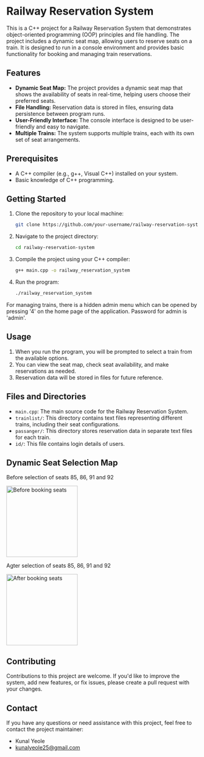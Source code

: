# Railway Reservation System

This is a C++ project for a Railway Reservation System that demonstrates object-oriented programming (OOP) principles and file handling. The project includes a dynamic seat map, allowing users to reserve seats on a train. It is designed to run in a console environment and provides basic functionality for booking and managing train reservations.

## Features

- **Dynamic Seat Map:** The project provides a dynamic seat map that shows the availability of seats in real-time, helping users choose their preferred seats.
- **File Handling:** Reservation data is stored in files, ensuring data persistence between program runs.
- **User-Friendly Interface:** The console interface is designed to be user-friendly and easy to navigate.
- **Multiple Trains:** The system supports multiple trains, each with its own set of seat arrangements.

## Prerequisites

- A C++ compiler (e.g., g++, Visual C++) installed on your system.
- Basic knowledge of C++ programming.

## Getting Started

1. Clone the repository to your local machine:

   ```bash
   git clone https://github.com/your-username/railway-reservation-system.git
   ```

2. Navigate to the project directory:

   ```bash
   cd railway-reservation-system
   ```

3. Compile the project using your C++ compiler:

   ```bash
   g++ main.cpp -o railway_reservation_system
   ```

4. Run the program:

   ```bash
   ./railway_reservation_system
   ```

For managing trains, there is a hidden admin menu which can be opened by pressing '4' on the home page of the application. Password for admin is 'admin'.

## Usage

1. When you run the program, you will be prompted to select a train from the available options.
2. You can view the seat map, check seat availability, and make reservations as needed.
3. Reservation data will be stored in files for future reference.

## Files and Directories

- `main.cpp`: The main source code for the Railway Reservation System.
- `trainlist/`: This directory contains text files representing different trains, including their seat configurations.
- `passanger/`: This directory stores reservation data in separate text files for each train.
- `id/`: This file contains login details of users.

## Dynamic Seat Selection Map

Before selection of seats 85, 86, 91 and 92

<img width="187" alt="Before booking seats" src="https://github.com/kunalyeole25/RailwayReservation/assets/79986521/32120078-f188-40f6-b520-013eb2865133">

Agter selection of seats 85, 86, 91 and 92

<img width="187" alt="After booking seats" src="https://github.com/kunalyeole25/RailwayReservation/assets/79986521/f09fec09-ec97-4ecf-870e-baf76807aff8">


## Contributing

Contributions to this project are welcome. If you'd like to improve the system, add new features, or fix issues, please create a pull request with your changes.

## Contact

If you have any questions or need assistance with this project, feel free to contact the project maintainer:

- Kunal Yeole
- kunalyeole25@gmail.com
